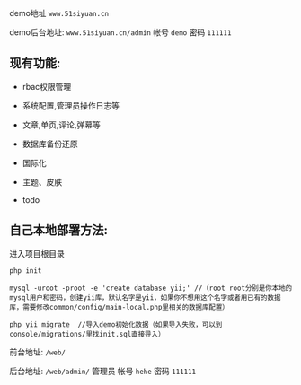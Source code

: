 demo地址 `www.51siyuan.cn`

demo后台地址: `www.51siyuan.cn/admin`  帐号 `demo` 密码 `111111`

## 现有功能:

* rbac权限管理

* 系统配置,管理员操作日志等

* 文章,单页,评论,弹幕等

* 数据库备份还原

* 国际化

* 主题、皮肤

* todo

## 自己本地部署方法:

进入项目根目录

```
php init

mysql -uroot -proot -e 'create database yii;' //（root root分别是你本地的mysql用户和密码，创建yii库，默认名字是yii，如果你不想用这个名字或者用已有的数据库，需要修改common/config/main-local.php里相关的数据库配置）

php yii migrate  //导入demo初始化数据（如果导入失败，可以到console/migrations/里找init.sql直接导入）
```


前台地址: `/web/`

后台地址: `/web/admin/` 管理员 帐号 `hehe` 密码 `111111`


